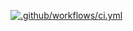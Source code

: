 [![.github/workflows/ci.yml](https://github.com/ai-product-manager/latam-challenge/actions/workflows/ci.yml/badge.svg)](https://github.com/ai-product-manager/latam-challenge/actions/workflows/ci.yml)

